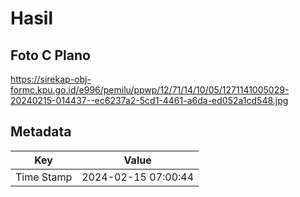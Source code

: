 # Hasil

## Foto C Plano

https://sirekap-obj-formc.kpu.go.id/e996/pemilu/ppwp/12/71/14/10/05/1271141005029-20240215-014437--ec6237a2-5cd1-4461-a6da-ed052a1cd548.jpg


## Metadata

| Key        | Value               |
| ---------- | ------------------- |
| Time Stamp | 2024-02-15 07:00:44 |




